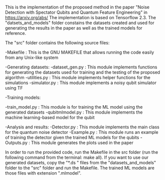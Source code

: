 This is the implementation of the proposed method in the paper "Noise Detection with Spectator Qubits and Quantum Feature Engineering" in https://arxiv.org/abs/ The implementation is based on Tensorflow 2.3. The "datsets_and_models" folder constains the datasets created and used for generating the results in the paper as well as the trained models for reference.

The "src" folder contains the following source files:

-Makefile        : This is the GNU MAKEFILE that allows running the code easily from any Unix-like system

-Generating datasets:
	-dataset_gen.py  : This module implements functions for generating the datasets used for training and the testing of the proposed algorithm
	-utilities.py    : This module implements helper functions for the simulations
	-simulator.py    : This module implements a noisy qubit simulator using TF
	
-Training models:

  -train_model.py  : This module is for training the ML model using the generated datasets
  -qubitmlmodel.py : This module implements the machine learning-based model for the qubit
  

-Analysis and results:
	-Detector.py     : This module implements the main class for the quantum noise detector 
	-Example.py      : This module runs an example of training the detector given the trained ML models for the qubits 
	-Outputs.py      : This module generates the plots used in the paper
  
In order to run the provided code, run the Makefile in the src folder (run the following command from the terminal: make all). If you want to use our generated datasets, copy the "*.ds " files from the "datasets_and_models" folder to the "src" folder and run the Makefile. The trained ML models are those files with extension ".mlmodel".
